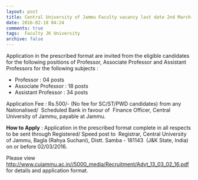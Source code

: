 ```yaml
---
layout: post
title: Central University of Jammu Faculty vacancy last date 2nd March-2016   
date: 2016-02-18 04:24
comments: true
tags:  Faculty JK University 
archive: false
---
```

Application in the prescribed format are invited from the eligible candidates for the following positions of Professor, Associate Professor and Assistant Professors for the following subjects :

- Professor : 04 posts 
- Associate Professor : 18 posts
- Assistant Professor : 34 posts

Application Fee : Rs.500/- (No fee for SC/ST/PWD candidates) from any Nationalised/  Scheduled Bank in favour of  Finance Officer, Central University of Jammu, payable at Jammu.

**How to Apply** : Application in the prescribed format complete in all respects to be sent through Registered/ Speed post to  Registrar, Central University of Jammu, Bagla (Rahya Suchani), Distt. Samba - 181143  (J&K State, India) on or before 02/03/2016.

Please view <http://www.cujammu.ac.in//5000_media/Recruitment/Advt_13_03_02_16.pdf> for details and application format. 



